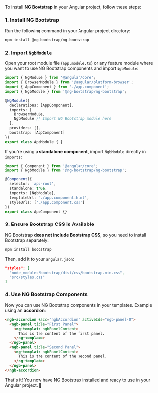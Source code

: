 To install **NG Bootstrap** in your Angular project, follow these steps:

### 1. Install NG Bootstrap
Run the following command in your Angular project directory:
```sh
npm install @ng-bootstrap/ng-bootstrap
```

### 2. Import `NgbModule`
Open your root module file (`app.module.ts`) or any feature module where you want to use NG Bootstrap components and import `NgbModule`:

```ts
import { NgModule } from '@angular/core';
import { BrowserModule } from '@angular/platform-browser';
import { AppComponent } from './app.component';
import { NgbModule } from '@ng-bootstrap/ng-bootstrap';

@NgModule({
  declarations: [AppComponent],
  imports: [
    BrowserModule,
    NgbModule // Import NG Bootstrap module here
  ],
  providers: [],
  bootstrap: [AppComponent]
})
export class AppModule { }
```

If you're using a **standalone component**, import `NgbModule` directly in `imports`:

```ts
import { Component } from '@angular/core';
import { NgbModule } from '@ng-bootstrap/ng-bootstrap';

@Component({
  selector: 'app-root',
  standalone: true,
  imports: [NgbModule],
  templateUrl: './app.component.html',
  styleUrls: ['./app.component.css']
})
export class AppComponent {}
```

### 3. Ensure Bootstrap CSS is Available
NG Bootstrap **does not include Bootstrap CSS**, so you need to install Bootstrap separately:
```sh
npm install bootstrap
```
Then, add it to your `angular.json`:
```json
"styles": [
  "node_modules/bootstrap/dist/css/bootstrap.min.css",
  "src/styles.css"
]
```

### 4. Use NG Bootstrap Components
Now you can use NG Bootstrap components in your templates. Example using an **accordion**:

```html
<ngb-accordion #acc="ngbAccordion" activeIds="ngb-panel-0">
  <ngb-panel title="First Panel">
    <ng-template ngbPanelContent>
      This is the content of the first panel.
    </ng-template>
  </ngb-panel>
  <ngb-panel title="Second Panel">
    <ng-template ngbPanelContent>
      This is the content of the second panel.
    </ng-template>
  </ngb-panel>
</ngb-accordion>
```

That's it! You now have NG Bootstrap installed and ready to use in your Angular project. 🚀